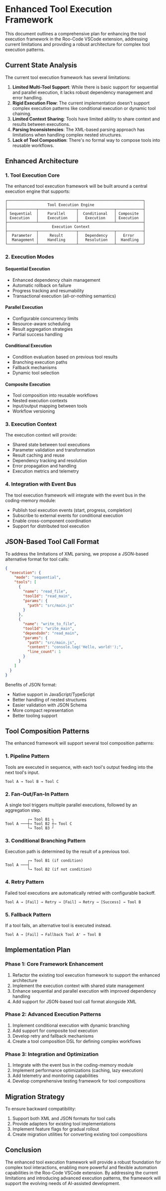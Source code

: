 # Enhanced Tool Execution Framework

This document outlines a comprehensive plan for enhancing the tool execution framework in the Roo-Code VSCode extension, addressing current limitations and providing a robust architecture for complex tool execution patterns.

## Current State Analysis

The current tool execution framework has several limitations:

1. **Limited Multi-Tool Support**: While there is basic support for sequential and parallel execution, it lacks robust dependency management and error handling.
2. **Rigid Execution Flow**: The current implementation doesn't support complex execution patterns like conditional execution or dynamic tool chaining.
3. **Limited Context Sharing**: Tools have limited ability to share context and results between executions.
4. **Parsing Inconsistencies**: The XML-based parsing approach has limitations when handling complex nested structures.
5. **Lack of Tool Composition**: There's no formal way to compose tools into reusable workflows.

## Enhanced Architecture

### 1. Tool Execution Core

The enhanced tool execution framework will be built around a central execution engine that supports:

```
┌─────────────────────────────────────────────────────────────┐
│                  Tool Execution Engine                      │
├─────────────┬─────────────────┬────────────────┬────────────┤
│ Sequential  │    Parallel     │  Conditional   │ Composite  │
│ Execution   │    Execution    │   Execution    │ Execution  │
├─────────────┴─────────────────┴────────────────┴────────────┤
│                    Execution Context                        │
├─────────────┬─────────────────┬────────────────┬────────────┤
│  Parameter  │     Result      │   Dependency   │   Error    │
│  Management │    Handling     │   Resolution   │  Handling  │
└─────────────┴─────────────────┴────────────────┴────────────┘
```

### 2. Execution Modes

#### Sequential Execution
- Enhanced dependency chain management
- Automatic rollback on failure
- Progress tracking and resumability
- Transactional execution (all-or-nothing semantics)

#### Parallel Execution
- Configurable concurrency limits
- Resource-aware scheduling
- Result aggregation strategies
- Partial success handling

#### Conditional Execution
- Condition evaluation based on previous tool results
- Branching execution paths
- Fallback mechanisms
- Dynamic tool selection

#### Composite Execution
- Tool composition into reusable workflows
- Nested execution contexts
- Input/output mapping between tools
- Workflow versioning

### 3. Execution Context

The execution context will provide:

- Shared state between tool executions
- Parameter validation and transformation
- Result caching and reuse
- Dependency tracking and resolution
- Error propagation and handling
- Execution metrics and telemetry

### 4. Integration with Event Bus

The tool execution framework will integrate with the event bus in the coding-memory module:

- Publish tool execution events (start, progress, completion)
- Subscribe to external events for conditional execution
- Enable cross-component coordination
- Support for distributed tool execution

## JSON-Based Tool Call Format

To address the limitations of XML parsing, we propose a JSON-based alternative format for tool calls:

```json
{
  "execution": {
    "mode": "sequential",
    "tools": [
      {
        "name": "read_file",
        "toolId": "read_main",
        "params": {
          "path": "src/main.js"
        }
      },
      {
        "name": "write_to_file",
        "toolId": "write_main",
        "dependsOn": "read_main",
        "params": {
          "path": "src/main.js",
          "content": "console.log('Hello, world!');",
          "line_count": 1
        }
      }
    ]
  }
}
```

Benefits of JSON format:
- Native support in JavaScript/TypeScript
- Better handling of nested structures
- Easier validation with JSON Schema
- More compact representation
- Better tooling support

## Tool Composition Patterns

The enhanced framework will support several tool composition patterns:

### 1. Pipeline Pattern
Tools are executed in sequence, with each tool's output feeding into the next tool's input.

```
Tool A → Tool B → Tool C
```

### 2. Fan-Out/Fan-In Pattern
A single tool triggers multiple parallel executions, followed by an aggregation step.

```
          ┌→ Tool B1 ┐
Tool A ───┼→ Tool B2 ┼→ Tool C
          └→ Tool B3 ┘
```

### 3. Conditional Branching Pattern
Execution path is determined by the result of a previous tool.

```
          ┌→ Tool B1 (if condition)
Tool A ───┤
          └→ Tool B2 (if not condition)
```

### 4. Retry Pattern
Failed tool executions are automatically retried with configurable backoff.

```
Tool A → [Fail] → Retry → [Fail] → Retry → [Success] → Tool B
```

### 5. Fallback Pattern
If a tool fails, an alternative tool is executed instead.

```
Tool A → [Fail] → Fallback Tool A' → Tool B
```

## Implementation Plan

### Phase 1: Core Framework Enhancement

1. Refactor the existing tool execution framework to support the enhanced architecture
2. Implement the execution context with shared state management
3. Enhance sequential and parallel execution with improved dependency handling
4. Add support for JSON-based tool call format alongside XML

### Phase 2: Advanced Execution Patterns

1. Implement conditional execution with dynamic branching
2. Add support for composite tool execution
3. Develop retry and fallback mechanisms
4. Create a tool composition DSL for defining complex workflows

### Phase 3: Integration and Optimization

1. Integrate with the event bus in the coding-memory module
2. Implement performance optimizations (caching, lazy execution)
3. Add telemetry and monitoring capabilities
4. Develop comprehensive testing framework for tool compositions

## Migration Strategy

To ensure backward compatibility:

1. Support both XML and JSON formats for tool calls
2. Provide adapters for existing tool implementations
3. Implement feature flags for gradual rollout
4. Create migration utilities for converting existing tool compositions

## Conclusion

The enhanced tool execution framework will provide a robust foundation for complex tool interactions, enabling more powerful and flexible automation capabilities in the Roo-Code VSCode extension. By addressing the current limitations and introducing advanced execution patterns, the framework will support the evolving needs of AI-assisted development.